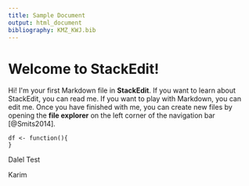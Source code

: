```yaml
---
title: Sample Document
output: html_document
bibliography: KMZ_KWJ.bib
---
```


# Welcome to StackEdit!

Hi! I'm your first Markdown file in **StackEdit**. If you want to learn about StackEdit, you can read me. If you want to play with Markdown, you can edit me. Once you have finished with me, you can create new files by opening the **file explorer** on the left corner of the navigation bar \[@Smits2014\].

```text
df <- function(){
}
```

Dalel Test

   Karim  

